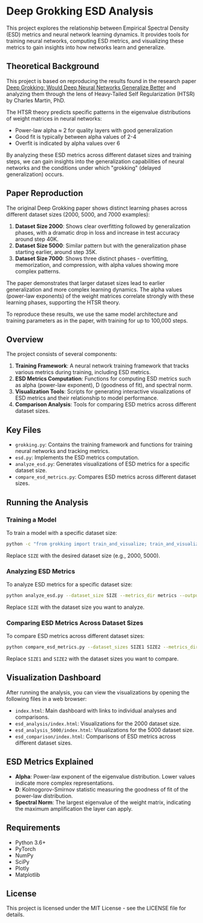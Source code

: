 # Deep Grokking ESD Analysis

This project explores the relationship between Empirical Spectral Density (ESD) metrics and neural network learning dynamics. It provides tools for training neural networks, computing ESD metrics, and visualizing these metrics to gain insights into how networks learn and generalize.

## Theoretical Background

This project is based on reproducing the results found in the research paper [Deep Grokking: Would Deep Neural Networks Generalize Better](https://arxiv.org/html/2405.19454v1) and analyzing them through the lens of Heavy-Tailed Self Regularization (HTSR) by Charles Martin, PhD.

The HTSR theory predicts specific patterns in the eigenvalue distributions of weight matrices in neural networks:
- Power-law alpha ≈ 2 for quality layers with good generalization
- Good fit is typically between alpha values of 2-4
- Overfit is indicated by alpha values over 6

By analyzing these ESD metrics across different dataset sizes and training steps, we can gain insights into the generalization capabilities of neural networks and the conditions under which "grokking" (delayed generalization) occurs.

## Paper Reproduction

The original Deep Grokking paper shows distinct learning phases across different dataset sizes (2000, 5000, and 7000 examples):

1. **Dataset Size 2000**: Shows clear overfitting followed by generalization phases, with a dramatic drop in loss and increase in test accuracy around step 40K.
2. **Dataset Size 5000**: Similar pattern but with the generalization phase starting earlier, around step 35K.
3. **Dataset Size 7000**: Shows three distinct phases - overfitting, memorization, and compression, with alpha values showing more complex patterns.

The paper demonstrates that larger dataset sizes lead to earlier generalization and more complex learning dynamics. The alpha values (power-law exponents) of the weight matrices correlate strongly with these learning phases, supporting the HTSR theory.

To reproduce these results, we use the same model architecture and training parameters as in the paper, with training for up to 100,000 steps.

## Overview

The project consists of several components:

1. **Training Framework**: A neural network training framework that tracks various metrics during training, including ESD metrics.
2. **ESD Metrics Computation**: Functions for computing ESD metrics such as alpha (power-law exponent), D (goodness of fit), and spectral norm.
3. **Visualization Tools**: Scripts for generating interactive visualizations of ESD metrics and their relationship to model performance.
4. **Comparison Analysis**: Tools for comparing ESD metrics across different dataset sizes.

## Key Files

- `grokking.py`: Contains the training framework and functions for training neural networks and tracking metrics.
- `esd.py`: Implements the ESD metrics computation.
- `analyze_esd.py`: Generates visualizations of ESD metrics for a specific dataset size.
- `compare_esd_metrics.py`: Compares ESD metrics across different dataset sizes.

## Running the Analysis

### Training a Model

To train a model with a specific dataset size:

```bash
python -c "from grokking import train_and_visualize; train_and_visualize(train_dataset_sizes=[SIZE], max_steps=10000, step_size=1000)"
```

Replace `SIZE` with the desired dataset size (e.g., 2000, 5000).

### Analyzing ESD Metrics

To analyze ESD metrics for a specific dataset size:

```bash
python analyze_esd.py --dataset_size SIZE --metrics_dir metrics --output_dir esd_analysis_SIZE
```

Replace `SIZE` with the dataset size you want to analyze.

### Comparing ESD Metrics Across Dataset Sizes

To compare ESD metrics across different dataset sizes:

```bash
python compare_esd_metrics.py --dataset_sizes SIZE1 SIZE2 --metrics_dir metrics --output_dir esd_comparison
```

Replace `SIZE1` and `SIZE2` with the dataset sizes you want to compare.

## Visualization Dashboard

After running the analysis, you can view the visualizations by opening the following files in a web browser:

- `index.html`: Main dashboard with links to individual analyses and comparisons.
- `esd_analysis/index.html`: Visualizations for the 2000 dataset size.
- `esd_analysis_5000/index.html`: Visualizations for the 5000 dataset size.
- `esd_comparison/index.html`: Comparisons of ESD metrics across different dataset sizes.

## ESD Metrics Explained

- **Alpha**: Power-law exponent of the eigenvalue distribution. Lower values indicate more complex representations.
- **D**: Kolmogorov-Smirnov statistic measuring the goodness of fit of the power-law distribution.
- **Spectral Norm**: The largest eigenvalue of the weight matrix, indicating the maximum amplification the layer can apply.

## Requirements

- Python 3.6+
- PyTorch
- NumPy
- SciPy
- Plotly
- Matplotlib

## License

This project is licensed under the MIT License - see the LICENSE file for details.
